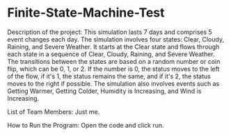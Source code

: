 # Finite-State-Machine-Test

Description of the project:
  This simulation lasts 7 days and comprises 5 event changes each day. The simulation involves four states: Clear, Cloudy, Raining, and Severe Weather. It starts at the Clear state and flows through each state in a sequence of Clear, Cloudy, Raining, and Severe Weather. The transitions between the states are based on a random number or coin flip,    which can be 0, 1, or 2. If the number is 0, the status moves to the left of the flow, if it's 1, the status remains the same, and if it's 2, the status moves to the right if possible. The simulation also involves events such as Getting Warmer, Getting Colder, Humidity is Increasing, and Wind is Increasing.
  
List of Team Members:
Just me.

How to Run the Program:
Open the code and click run.
